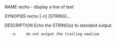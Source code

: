 NAME
recho - display a line of text

SYNOPSIS
recho [-n] [STRING]...

DESCRIPTION
Echo the STRING(s) to standard output.

       -n     do not output the trailing newline
